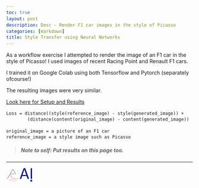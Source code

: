 ```yaml
---
toc: true
layout: post
description: Desc - Render F1 car images in the style of Picasso
categories: [markdown]
title: Style Transfer using Neural Networks
---
```

As a workflow exercise I attempted to render the image of an F1 car in the style of Picasso!
I used images of recent Racing Point and Renault F1 cars.

I trained it on Google Colab using both Tensorflow and Pytorch (separately ofcourse!)

The resulting images were very similar.

[Look here for Setup and Results](https://github.com/DexterDSilva/f1car-styletransfer)

```
Loss = distance((style(reference_image) - style(generated_image)) +  
        (distance(content(original_image) - content(generated_image))
        
original_image = a picture of an F1 car 
reference_image = a style image such as Picasso

```
> ##### Note to self: Put results on this page too.
---

![](/images/aero-robot-with-logo-small.png)![](/images/onpointai-logo-small.png)
